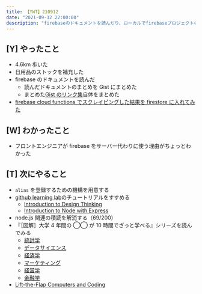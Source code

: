 ```yaml
---
title: 【YWT】210912
date: "2021-09-12 22:00:00"
description: "firebaseのドキュメントを読んだり、ローカルでfirebaseプロジェクトのコードを書いたりした"
---
```


## [Y] やったこと

- 4.6km 歩いた
- 日用品のストックを補充した
- firebase のドキュメントを読んだ
  - 読んだドキュメントのまとめを Gist にまとめた
  - まとめた[Gist のリンク集](https://gist.github.com/LeeDDHH/ec99024241bf9ed2eeab88dc696f5330)自体をまとめた
- [firebase cloud functions でスクレイピングした結果を firestore に入れてみた](https://twitter.com/camomile_cafe/status/1436998246065266730?s=20)

## [W] わかったこと

- フロントエンジニアが firebase をサーバー代わりに使う理由がちょっとわかった

## [T] 次にやること

- `alias` を登録するための機構を用意する
- [github learning lab](https://lab.github.com/githubtraining)のチュートリアルをすすめる
  - [Introduction to Design Thinking](https://lab.github.com/githubtraining/introduction-to-design-thinking)
  - [Introduction to Node with Express](https://lab.github.com/everydeveloper/introduction-to-node-with-express)
- node.js 関連の積読を解消する（69/200）
- 『［図解］大学 4 年間の ◯◯ が 10 時間でざっと学べる』シリーズを読んでみる
  - [統計学](https://www.amazon.co.jp/dp/B07PXB4NN9)
  - [データサイエンス](https://www.amazon.co.jp/dp/B07XNW3TQM)
  - [経済学](https://www.amazon.co.jp/dp/B01KNLFHH6)
  - [マーケティング](https://www.amazon.co.jp/dp/B07BNC2SV3)
  - [経営学](https://www.amazon.co.jp/dp/B071SKDF3L)
  - [金融学](https://www.amazon.co.jp/dp/B07BB6Z7FW)
- [Lift-the-Flap Computers and Coding](https://www.amazon.co.jp/dp/1409591514)

<!-- https://twitter.com/camomile_cafe/status/1437054486896283657?s=20 -->
